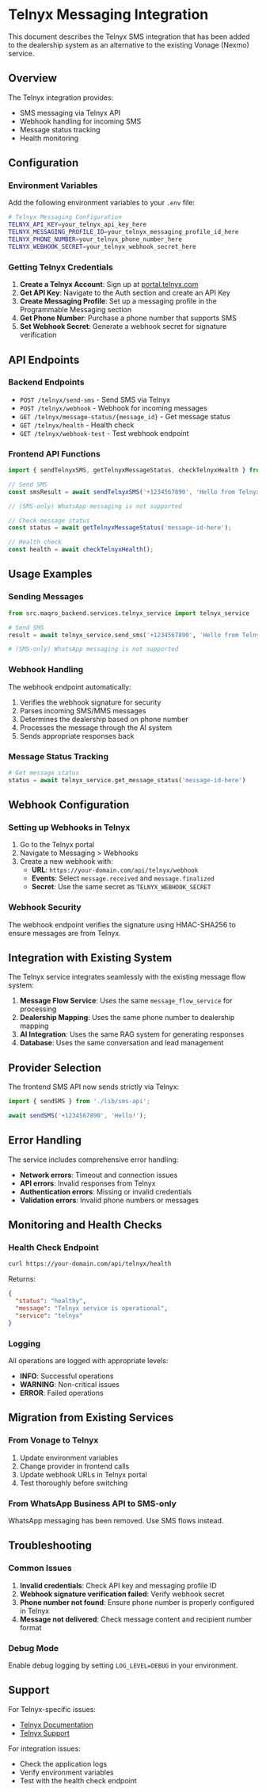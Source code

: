 # Telnyx Messaging Integration

This document describes the Telnyx SMS integration that has been added to the dealership system as an alternative to the existing Vonage (Nexmo) service.

## Overview

The Telnyx integration provides:
- SMS messaging via Telnyx API
- Webhook handling for incoming SMS
- Message status tracking
- Health monitoring

## Configuration

### Environment Variables

Add the following environment variables to your `.env` file:

```bash
# Telnyx Messaging Configuration
TELNYX_API_KEY=your_telnyx_api_key_here
TELNYX_MESSAGING_PROFILE_ID=your_telnyx_messaging_profile_id_here
TELNYX_PHONE_NUMBER=your_telnyx_phone_number_here
TELNYX_WEBHOOK_SECRET=your_telnyx_webhook_secret_here
```

### Getting Telnyx Credentials

1. **Create a Telnyx Account**: Sign up at [portal.telnyx.com](https://portal.telnyx.com/)
2. **Get API Key**: Navigate to the Auth section and create an API Key
3. **Create Messaging Profile**: Set up a messaging profile in the Programmable Messaging section
4. **Get Phone Number**: Purchase a phone number that supports SMS
5. **Set Webhook Secret**: Generate a webhook secret for signature verification

## API Endpoints

### Backend Endpoints

- `POST /telnyx/send-sms` - Send SMS via Telnyx
- `POST /telnyx/webhook` - Webhook for incoming messages
- `GET /telnyx/message-status/{message_id}` - Get message status
- `GET /telnyx/health` - Health check
- `GET /telnyx/webhook-test` - Test webhook endpoint

### Frontend API Functions

```typescript
import { sendTelnyxSMS, getTelnyxMessageStatus, checkTelnyxHealth } from './lib/telnyx-api';

// Send SMS
const smsResult = await sendTelnyxSMS('+1234567890', 'Hello from Telnyx!');

// (SMS-only) WhatsApp messaging is not supported

// Check message status
const status = await getTelnyxMessageStatus('message-id-here');

// Health check
const health = await checkTelnyxHealth();
```

## Usage Examples

### Sending Messages

```python
from src.maqro_backend.services.telnyx_service import telnyx_service

# Send SMS
result = await telnyx_service.send_sms('+1234567890', 'Hello from Telnyx!')

# (SMS-only) WhatsApp messaging is not supported
```

### Webhook Handling

The webhook endpoint automatically:
1. Verifies the webhook signature for security
2. Parses incoming SMS/MMS messages
3. Determines the dealership based on phone number
4. Processes the message through the AI system
5. Sends appropriate responses back

### Message Status Tracking

```python
# Get message status
status = await telnyx_service.get_message_status('message-id-here')
```

## Webhook Configuration

### Setting up Webhooks in Telnyx

1. Go to the Telnyx portal
2. Navigate to Messaging > Webhooks
3. Create a new webhook with:
   - **URL**: `https://your-domain.com/api/telnyx/webhook`
   - **Events**: Select `message.received` and `message.finalized`
   - **Secret**: Use the same secret as `TELNYX_WEBHOOK_SECRET`

### Webhook Security

The webhook endpoint verifies the signature using HMAC-SHA256 to ensure messages are from Telnyx.

## Integration with Existing System

The Telnyx service integrates seamlessly with the existing message flow system:

1. **Message Flow Service**: Uses the same `message_flow_service` for processing
2. **Dealership Mapping**: Uses the same phone number to dealership mapping
3. **AI Integration**: Uses the same RAG system for generating responses
4. **Database**: Uses the same conversation and lead management

## Provider Selection

The frontend SMS API now sends strictly via Telnyx:

```typescript
import { sendSMS } from './lib/sms-api';

await sendSMS('+1234567890', 'Hello!');
```

## Error Handling

The service includes comprehensive error handling:

- **Network errors**: Timeout and connection issues
- **API errors**: Invalid responses from Telnyx
- **Authentication errors**: Missing or invalid credentials
- **Validation errors**: Invalid phone numbers or messages

## Monitoring and Health Checks

### Health Check Endpoint

```bash
curl https://your-domain.com/api/telnyx/health
```

Returns:
```json
{
  "status": "healthy",
  "message": "Telnyx service is operational",
  "service": "telnyx"
}
```

### Logging

All operations are logged with appropriate levels:
- **INFO**: Successful operations
- **WARNING**: Non-critical issues
- **ERROR**: Failed operations

## Migration from Existing Services

### From Vonage to Telnyx

1. Update environment variables
2. Change provider in frontend calls
3. Update webhook URLs in Telnyx portal
4. Test thoroughly before switching

### From WhatsApp Business API to SMS-only

WhatsApp messaging has been removed. Use SMS flows instead.

## Troubleshooting

### Common Issues

1. **Invalid credentials**: Check API key and messaging profile ID
2. **Webhook signature verification failed**: Verify webhook secret
3. **Phone number not found**: Ensure phone number is properly configured in Telnyx
4. **Message not delivered**: Check message content and recipient number format

### Debug Mode

Enable debug logging by setting `LOG_LEVEL=DEBUG` in your environment.

## Support

For Telnyx-specific issues:
- [Telnyx Documentation](https://developers.telnyx.com/)
- [Telnyx Support](https://support.telnyx.com/)

For integration issues:
- Check the application logs
- Verify environment variables
- Test with the health check endpoint
